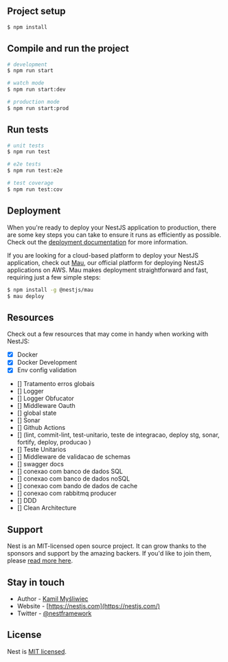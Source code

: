 ## Project setup

```bash
$ npm install
```

## Compile and run the project

```bash
# development
$ npm run start

# watch mode
$ npm run start:dev

# production mode
$ npm run start:prod
```

## Run tests

```bash
# unit tests
$ npm run test

# e2e tests
$ npm run test:e2e

# test coverage
$ npm run test:cov
```

## Deployment

When you're ready to deploy your NestJS application to production, there are some key steps you can take to ensure it runs as efficiently as possible. Check out the [deployment documentation](https://docs.nestjs.com/deployment) for more information.

If you are looking for a cloud-based platform to deploy your NestJS application, check out [Mau](https://mau.nestjs.com), our official platform for deploying NestJS applications on AWS. Mau makes deployment straightforward and fast, requiring just a few simple steps:

```bash
$ npm install -g @nestjs/mau
$ mau deploy
```

## Resources

Check out a few resources that may come in handy when working with NestJS:
- [x] Docker 
- [x] Docker Development
- [x] Env config validation 
- [] Tratamento erros globais
- [] Logger 
- [] Logger Obfucator 
- [] Middleware Oauth 
- [] global state 
- [] Sonar 
- [] Github Actions 
- [] (lint, commit-lint, test-unitario, teste de integracao, deploy stg, sonar, fortify, deploy, producao ) 
- [] Teste Unitarios 
- [] Middleware de validacao de schemas 
- [] swagger docs 
- [] conexao com banco de dados SQL 
- [] conexao com banco de dados noSQL 
- [] conexao com bando de dados de cache 
- [] conexao com rabbitmq producer
- [] DDD
- [] Clean Architecture
## Support

Nest is an MIT-licensed open source project. It can grow thanks to the sponsors and support by the amazing backers. If you'd like to join them, please [read more here](https://docs.nestjs.com/support).

## Stay in touch

- Author - [Kamil Myśliwiec](https://twitter.com/kammysliwiec)
- Website - [https://nestjs.com](https://nestjs.com/)
- Twitter - [@nestframework](https://twitter.com/nestframework)

## License

Nest is [MIT licensed](https://github.com/nestjs/nest/blob/master/LICENSE).
